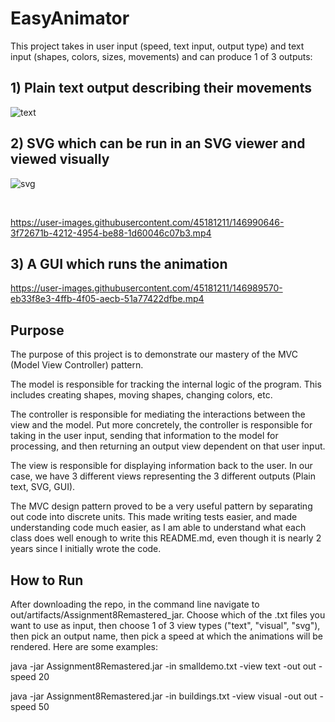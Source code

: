# EasyAnimator
This project takes in user input (speed, text input, output type) and text input (shapes, colors, sizes, movements) and can produce 1 of 3 outputs:
## 1) Plain text output describing their movements
![text](https://user-images.githubusercontent.com/45181211/146989738-2f159468-39a3-4a59-9216-dd5fa5f5abb7.PNG)

## 2) SVG which can be run in an SVG viewer and viewed visually
![svg](https://user-images.githubusercontent.com/45181211/146990391-4a9f7d66-02f7-4cc1-a139-b5dd616f7f94.PNG)

<br>

https://user-images.githubusercontent.com/45181211/146990646-3f72671b-4212-4954-be88-1d60046c07b3.mp4

## 3) A GUI which runs the animation
https://user-images.githubusercontent.com/45181211/146989570-eb33f8e3-4ffb-4f05-aecb-51a77422dfbe.mp4

## Purpose
The purpose of this project is to demonstrate our mastery of the MVC (Model View Controller) pattern. 

The model is responsible for tracking the internal logic of the program. This includes creating shapes, moving shapes, changing colors, etc. 

The controller is responsible for mediating the interactions between the view and the model. Put more concretely, the controller is responsible for taking in the user input, sending that information to the model for processing, and then returning an output view dependent on that user input. 

The view is responsible for displaying information back to the user. In our case, we have 3 different views representing the 3 different outputs (Plain text, SVG, GUI). 

The MVC design pattern proved to be a very useful pattern by separating out code into discrete units. This made writing tests easier, and made understanding code much easier, as I am able to understand what each class does well enough to write this README.md, even though it is nearly 2 years since I initially wrote the code.

## How to Run
After downloading the repo, in the command line navigate to out/artifacts/Assignment8Remastered_jar. Choose which of the .txt files you want to use as input, then choose 1 of 3 view types ("text", "visual", "svg"), then pick an output name, then pick a speed at which the animations will be rendered. Here are some examples:
<br>

java -jar Assignment8Remastered.jar -in smalldemo.txt -view text -out out -speed 20

java -jar Assignment8Remastered.jar -in buildings.txt -view visual -out out -speed 50

